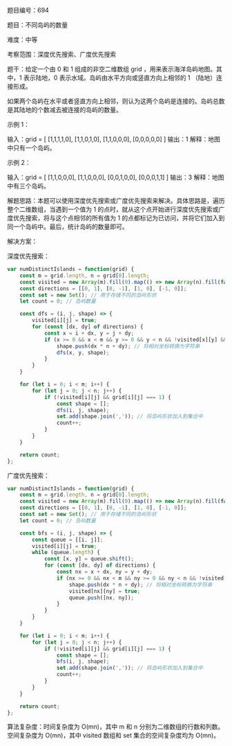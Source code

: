 题目编号：694

题目：不同岛屿的数量

难度：中等

考察范围：深度优先搜索、广度优先搜索

题干：给定一个由 0 和 1 组成的非空二维数组 grid ，用来表示海洋岛屿地图。其中，1 表示陆地，0 表示水域。岛屿由水平方向或竖直方向上相邻的 1 （陆地）连接形成。

如果两个岛屿在水平或者竖直方向上相邻，则认为这两个岛屿是连接的。岛屿总数是其陆地的个数减去被连接的岛屿的数量。

示例 1：

输入：grid = [
  [1,1,1,1,0],
  [1,1,0,1,0],
  [1,1,0,0,0],
  [0,0,0,0,0]
]
输出：1
解释：地图中只有一个岛屿。

示例 2：

输入：grid = [
  [1,1,0,0,0],
  [1,1,0,0,0],
  [0,0,1,0,0],
  [0,0,0,1,1]
]
输出：3
解释：地图中有三个岛屿。

解题思路：本题可以使用深度优先搜索或广度优先搜索来解决。具体思路是，遍历整个二维数组，当遇到一个值为 1 的点时，就从这个点开始进行深度优先搜索或广度优先搜索，将与这个点相邻的所有值为 1 的点都标记为已访问，并将它们加入到同一个岛屿中。最后，统计岛屿的数量即可。

解决方案：

深度优先搜索：

```javascript
var numDistinctIslands = function(grid) {
    const m = grid.length, n = grid[0].length;
    const visited = new Array(m).fill(0).map(() => new Array(n).fill(false));
    const directions = [[0, 1], [0, -1], [1, 0], [-1, 0]];
    const set = new Set(); // 用于存储不同的岛屿形状
    let count = 0; // 岛屿数量

    const dfs = (i, j, shape) => {
        visited[i][j] = true;
        for (const [dx, dy] of directions) {
            const x = i + dx, y = j + dy;
            if (x >= 0 && x < m && y >= 0 && y < n && !visited[x][y] && grid[x][y] === 1) {
                shape.push(dx * n + dy); // 将相对坐标转换为字符串
                dfs(x, y, shape);
            }
        }
    }

    for (let i = 0; i < m; i++) {
        for (let j = 0; j < n; j++) {
            if (!visited[i][j] && grid[i][j] === 1) {
                const shape = [];
                dfs(i, j, shape);
                set.add(shape.join(',')); // 将岛屿形状加入到集合中
                count++;
            }
        }
    }

    return count;
};
```

广度优先搜索：

```javascript
var numDistinctIslands = function(grid) {
    const m = grid.length, n = grid[0].length;
    const visited = new Array(m).fill(0).map(() => new Array(n).fill(false));
    const directions = [[0, 1], [0, -1], [1, 0], [-1, 0]];
    const set = new Set(); // 用于存储不同的岛屿形状
    let count = 0; // 岛屿数量

    const bfs = (i, j, shape) => {
        const queue = [[i, j]];
        visited[i][j] = true;
        while (queue.length) {
            const [x, y] = queue.shift();
            for (const [dx, dy] of directions) {
                const nx = x + dx, ny = y + dy;
                if (nx >= 0 && nx < m && ny >= 0 && ny < n && !visited[nx][ny] && grid[nx][ny] === 1) {
                    shape.push(dx * n + dy); // 将相对坐标转换为字符串
                    visited[nx][ny] = true;
                    queue.push([nx, ny]);
                }
            }
        }
    }

    for (let i = 0; i < m; i++) {
        for (let j = 0; j < n; j++) {
            if (!visited[i][j] && grid[i][j] === 1) {
                const shape = [];
                bfs(i, j, shape);
                set.add(shape.join(',')); // 将岛屿形状加入到集合中
                count++;
            }
        }
    }

    return count;
};
```

算法复杂度：时间复杂度为 O(mn)，其中 m 和 n 分别为二维数组的行数和列数。空间复杂度为 O(mn)，其中 visited 数组和 set 集合的空间复杂度均为 O(mn)。